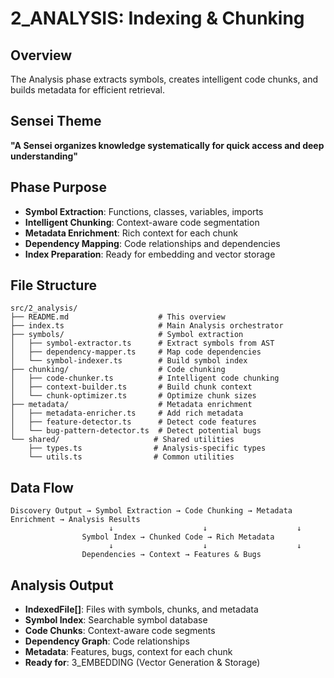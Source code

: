 # 2_ANALYSIS: Indexing & Chunking

## Overview

The Analysis phase extracts symbols, creates intelligent code chunks, and builds metadata for efficient retrieval.

## Sensei Theme

**"A Sensei organizes knowledge systematically for quick access and deep understanding"**

## Phase Purpose

- **Symbol Extraction**: Functions, classes, variables, imports
- **Intelligent Chunking**: Context-aware code segmentation
- **Metadata Enrichment**: Rich context for each chunk
- **Dependency Mapping**: Code relationships and dependencies
- **Index Preparation**: Ready for embedding and vector storage

## File Structure

```
src/2_analysis/
├── README.md                    # This overview
├── index.ts                     # Main Analysis orchestrator
├── symbols/                     # Symbol extraction
│   ├── symbol-extractor.ts      # Extract symbols from AST
│   ├── dependency-mapper.ts     # Map code dependencies
│   └── symbol-indexer.ts        # Build symbol index
├── chunking/                    # Code chunking
│   ├── code-chunker.ts          # Intelligent code chunking
│   ├── context-builder.ts       # Build chunk context
│   └── chunk-optimizer.ts       # Optimize chunk sizes
├── metadata/                    # Metadata enrichment
│   ├── metadata-enricher.ts     # Add rich metadata
│   ├── feature-detector.ts      # Detect code features
│   └── bug-pattern-detector.ts  # Detect potential bugs
└── shared/                     # Shared utilities
    ├── types.ts                # Analysis-specific types
    └── utils.ts                # Common utilities
```

## Data Flow

```
Discovery Output → Symbol Extraction → Code Chunking → Metadata Enrichment → Analysis Results
                      ↓                    ↓                    ↓
                Symbol Index → Chunked Code → Rich Metadata
                      ↓                    ↓                    ↓
                Dependencies → Context → Features & Bugs
```

## Analysis Output

- **IndexedFile[]**: Files with symbols, chunks, and metadata
- **Symbol Index**: Searchable symbol database
- **Code Chunks**: Context-aware code segments
- **Dependency Graph**: Code relationships
- **Metadata**: Features, bugs, context for each chunk
- **Ready for**: 3_EMBEDDING (Vector Generation & Storage)
